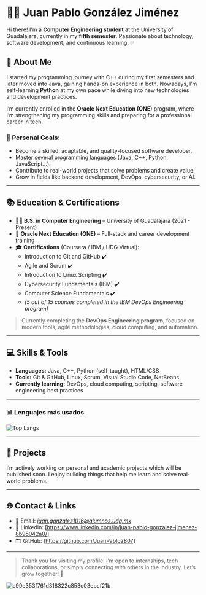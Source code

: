 # 👨‍💻 Juan Pablo González Jiménez

Hi there! I'm a **Computer Engineering student** at the University of Guadalajara, currently in my **fifth semester**. Passionate about technology, software development, and continuous learning. 💡

## 🚀 About Me

I started my programming journey with C++ during my first semesters and later moved into Java, gaining hands-on experience in both. Nowadays, I’m self-learning **Python** at my own pace while diving into new technologies and development practices.

I’m currently enrolled in the **Oracle Next Education (ONE)** program, where I’m strengthening my programming skills and preparing for a professional career in tech.

### 🎯 Personal Goals:
- Become a skilled, adaptable, and quality-focused software developer.
- Master several programming languages (Java, C++, Python, JavaScript…).
- Contribute to real-world projects that solve problems and create value.
- Grow in fields like backend development, DevOps, cybersecurity, or AI.

---

## 📚 Education & Certifications

- 👨‍🎓 **B.S. in Computer Engineering** – University of Guadalajara (2021 - Present)
- 📘 **Oracle Next Education (ONE)** – Full-stack and career development training
- 🎓 **Certifications** (Coursera / IBM / UDG Virtual):
  - Introduction to Git and GitHub ✔️
  - Agile and Scrum ✔️
  - Introduction to Linux Scripting ✔️
  - Cybersecurity Fundamentals (IBM) ✔️
  - Computer Science Fundamentals ✔️
  - *(5 out of 15 courses completed in the IBM DevOps Engineering program)*

> Currently completing the **DevOps Engineering program**, focused on modern tools, agile methodologies, cloud computing, and automation.

---

## 💻 Skills & Tools

- **Languages:** Java, C++, Python (self-taught), HTML/CSS
- **Tools:** Git & GitHub, Linux, Scrum, Visual Studio Code, NetBeans
- **Currently learning:** DevOps, cloud computing, scripting, software engineering best practices

---

### 📊 Lenguajes más usados
![Top Langs](https://github-readme-stats.vercel.app/api/top-langs/?username=JuanPablo2807&layout=compact&langs_count=8&theme=radical)

---

## 📂 Projects

I’m actively working on personal and academic projects which will be published soon. I enjoy building things that help me learn and solve real-world problems.

---

## 🌐 Contact & Links

- 📧 Email: *juan.gonzalez1016@alumnos.udg.mx*
- 💼 LinkedIn: [https://www.linkedin.com/in/juan-pablo-gonzalez-jimenez-8b95042a0/]
- 🗂️ GitHub: [https://github.com/JuanPablo2807]

---

> Thank you for visiting my profile! I’m open to internships, tech collaborations, or simply connecting with others in the industry. Let’s grow together! 🚀

![c99e353f761d318322c853c03ebcf21b](https://github.com/JuanPablo2807/portfolio/assets/150610904/9d2f4918-927e-49b6-99b4-f8a898fa9f07)
